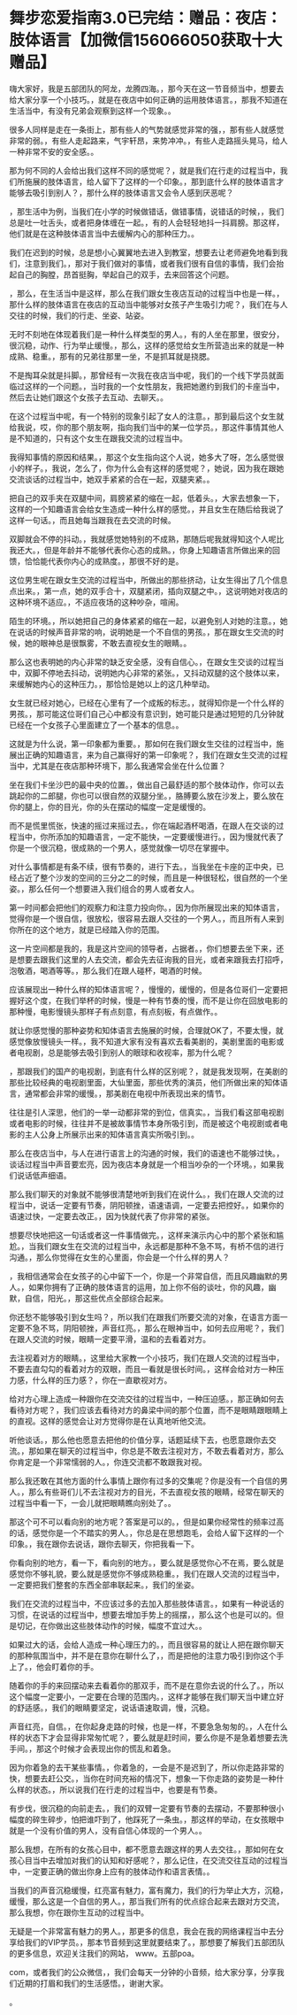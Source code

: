 # 舞步恋爱指南3.0已完结：赠品：夜店：肢体语言【加微信156066050获取十大赠品】

嗨大家好，我是五部团队的阿龙，龙腾四海。，那今天在这一节音频当中，想要去给大家分享一个小技巧。，就是在夜店中如何正确的运用肢体语言。，那我不知道在生活当中，有没有兄弟会观察到这样一个现象。。

很多人同样是走在一条街上，那有些人的气势就感觉非常的强，，那有些人就感觉非常的弱。，有些人走起路来，气宇轩昂，来势冲冲。，有些人走路摇头晃马，给人一种非常不安的安全感。。

那为何不同的人会给出我们这样不同的感觉呢？，就是我们在行走的过程当中，我们所施展的肢体语言，给人留下了这样的一个印象。，那到底什么样的肢体语言才能够去吸引到别人？，那什么样的肢体语言又会令人感到厌恶呢？

，那生活中为例，当我们在小学的时候做错话，做错事情，说错话的时候，，我们总是吐一吐舌头，或者把身体缠在一起。，有的人会轻轻地抖一抖肩膀。那这样，他们就是在这种肢体语言当中去缓解内心的那种压力。。

我们在迟到的时候，总是想小心翼翼地去进入到教室，想要去让老师避免地看到我们，注意到我们。，那对于我们做对的事情，或者我们很有自信的事情，我们会抬起自己的胸膛，昂首挺胸，举起自己的双手，去来回答这个问题。

，那么，在生活当中是这样，那么在我们跟女生夜店互动的过程当中也是一样。，那什么样的肢体语言在夜店的互动当中能够对女孩子产生吸引力呢？，我们在与人交往的时候，我们的行走、坐姿、站姿。

无时不刻地在体现着我们是一种什么样类型的男人。，有的人坐在那里，很安分，很沉稳，动作、行为举止缓慢。，那么，这样的感觉给女生所营造出来的就是一种成熟、稳重。，那有的兄弟往那里一坐，不是抓耳就是挠腮。

不是掏耳朵就是抖脚。，那曾经有一次我在夜店当中呢，我们的一个线下学员就面临过这样的一个问题。，当时我的一个女性朋友，我把她邀约到我们的卡座当中，然后去让她们跟这个女孩子去互动、去聊天。。

在这个过程当中呢，有一个特别的现象引起了女人的注意。，那到最后这个女生就给我说，哎，你的那个朋友啊，指向我们当中的某一位学员。，那这件事情其他人是不知道的，只有这个女生在跟我交流的过程当中。

我得知事情的原因和结果。，那这个女生指向这个人说，她多大了呀，怎么感觉很小的样子。，我说，怎么了，你为什么会有这样的感觉呢？，她说，因为我在跟她交流谈话的过程当中，她双手紧紧的合在一起，双腿夹紧。。

把自己的双手夹在双腿中间，肩膀紧紧的缩在一起，低着头。，大家去想象一下，这样的一个知趣语言会给女生造成一种什么样的感觉。，并且女生在随后给我说了这样一句话。，而且她每当跟我在去交流的时候。

双脚就会不停的抖动。，我就感觉她特别的不成熟，那随后呢我就得知这个人呢比我还大。，但是年龄并不能够代表你心态的成熟。，你身上知趣语言所做出来的回馈，恰恰能代表你内心的成熟度。，那很不好的是。

这位男生呢在跟女生交流的过程当中，所做出的那些挤动，让女生得出了几个信息点出来。，第一点，她的双手合十，双腿紧闭，插向双腿之中。，这说明她对夜店的这种环境不适应。，不适应夜场的这种吵杂，喧闹。

陌生的环境。，所以她把自己的身体紧紧的缩在一起，以避免别人对她的注意。，她在说话的时候声音非常的响，说明她是一个不自信的男孩。，那在跟女生交流的时候，她的眼神总是很飘雾，不敢去直视女生的眼睛。。

那么这也表明她的内心非常的缺乏安全感，没有自信心。，在跟女生交谈的过程当中，双脚不停地去抖动，说明她内心非常的紧张。，又抖动双腿的这个肢体以来，来缓解她内心的这种压力。，那恰恰是她以上的这几种举动。

女生就已经对她心，已经在心里有了一个成叛的标志。，就得知你是一个什么样的男孩。，那可能这位哥们自己心中都没有意识到，她可能只是通过短短的几分钟就已经在一个女孩子心里面建立了一个基本的信息。。

这就是为什么说，第一印象都为重要。，那如何在我们跟女生交往的过程当中，施展出正确的知趣语言，来为自己赢得好的第一印象呢？，我们在跟女生交流的过程当中，尤其是在夜店那种环境下，那么我通常会坐在什么位置？

坐在我们卡坐沙巴的最中央的位置。，做出自己最舒适的那个肢体动作，你可以去跳起你的二郎腿，你也可以很自然的双腿分坐。，胳膊要么放在沙发上，要么放在你的腿上，你的目光，你的头在摆动的幅度一定是缓慢的。

而不是慌里慌张，快速的摇过来摇过去。，你在端起酒杯喝酒，在跟人在交谈的过程当中，你所添加的知趣语言，一定不能快，一定要缓慢进行。，因为慢就代表了你是一个很沉稳，很成熟的一个男人，感觉就像一切尽在掌握中。

对什么事情都是有条不续，很有节奏的，进行下去。，当我坐在卡座的正中央，已经占近了整个沙发的空间的三分之二的时候，而且是一种很轻松，很自然的一个坐姿。，那么任何一个想要进入我们组合的男人或者女人。

第一时间都会把他们的观察力和注意力投向你。，因为你所展现出来的知体语言，觉得你是一个很自信，很放松，很容易去跟人交往的一个男人。，而且所有人来到你所在的这个地方，就是已经踏入你的范围。

这一片空间都是我的，我是这片空间的领导者，占据者。，你们想要去坐下来，还是想要去跟我们这里的人去交流，都会先去征询我的目光，或者来跟我去打招呼，泡敬酒，喝酒等等。，那么我们在跟人碰杯，喝酒的时候。

应该展现出一种什么样的知体语言呢？，慢慢的，缓慢的，但是各位哥们一定要把握好这个度，在我们举杯的时候，慢是一种有节奏的慢，而不是让你在回放电影的那种慢，电影慢镜头那样子有点刻意，有点刻板，有点做作。。

就让你感觉慢的那种姿势和知体语言去施展的时候，合理就OK了，不要太慢，就感觉像放慢镜头一样。，我不知道大家有没有喜欢去看美剧的，美剧里面的电影或者电视剧，总是能够去吸引到别人的眼球和收视率，那为什么呢？

，那跟我们的国产的电视剧，到底有什么样的区别呢？，就是我发现啊，在美剧的那些比较经典的电视剧里面，大仙里面，那些优秀的演员，他们所做出来的知体语言，通常都会非常的缓慢。，那美剧在电视中所表现出来的情节。

往往是引人深思，他们的一举一动都非常的到位，信真实。，当我们看这部电视剧或者电影的时候，往往并不是被故事情节本身所吸引到，而是被这个电视剧或者电影的主人公身上所展示出来的知体语言真实所吸引到。。

那么在夜店当中，与人在进行语言上的沟通的时候，我们的语速也不能够过快。，谈话过程当中声音要宏亮，因为夜店本身就是一个相当吵杂的一个环境。，如果我们说话低声细语。

那么我们聊天的对象就不能够很清楚地听到我们在说什么。，我们在跟人交流的过程当中，说话一定要有节奏，阴阳顿挫，语速语调，一定要去把控好。，如果你的语速过快，一定要去改正。，因为快就代表了你非常的紧张。

想要尽快地把这一句话或者这一件事情做完。，这样来演示内心中的那个紧张和尴尬。，当我们跟女生在交流的过程当中，永远都是那种不急不骂，有桥不信的进行沟通。，那么你觉得在女生的心里面，你会是一个什么样的男人？

，我相信通常会在女孩子的心中留下一个，你是一个非常自信，而且风趣幽默的男人。，如果你拥有了正确的肢体语言的运用，加上你不俗的谈吐，你的风趣，幽默，自信，阳光。，那这些优点全部综合起来。

你还愁不能够吸引到女生吗？，所以我们在跟我们所要交流的对象，在语言方面一定要不急不骂，阴阳顿挫，声音红亮。，那么在眼神当中，如何去应用呢？，我们在跟人交流的时候，眼睛一定要平滑，温和的去看着对方。

去注视着对方的眼睛。，这里给大家教一个小技巧，我们在跟人交流的过程当中，不要去直勾勾的看着对方的双眼，而且一看就是很长时间。，这样会给对方一种压力感，什么样的压力感？，你在一直歇视对方。

给对方心理上造成一种跟你在交流交往的过程当中，一种压迫感。，那正确如何去看待对方呢？，我们应该去看待对方的鼻梁中间的那个位置，而不是眼睛跟眼睛上的直视。这样的感觉会让对方觉得你是在认真地听他交流。

听他谈话。，那么他也愿意去把他的价值分享，话题延续下去，也愿意跟你去交流。，那如果在聊天的过程当中，你总是不敢去注视对方，不敢去看着对方，那么你肯定是一个非常懦弱的人。，你连交流都不敢跟我对视。

那么我还敢在其他方面的什么事情上跟你有过多的交集呢？你是没有一个自信的男人。，那么有些哥们儿不去注视对方的目光，不去直视女孩的眼睛，经常在聊天的过程当中看一下，一会儿就把眼睛瞧向别处了。。

那这个可不可以看向别的地方呢？答案是可以的。，但是如果你经常性的频率过高的话，感觉你是一个不踏实的男人。，你总是在思想跑毛，会给人留下这样的一个印象。，我在跟你去说话，跟你去聊天，你把我看一下。

你看向别的地方，看一下，看向别的地方。，要么就是感觉你心不在焉，要么就是感觉你不够礼貌，要么就是感觉你不够成熟稳重。，我们在跟人交流的过程当中，一定要把我们整套的东西全部串联起来。，我们的坐姿。

我们在交流的过程当中，不应该过多的去加入那些肢体语言。，如果有一种说话的习惯，在说话的过程当中，想要去增加手势上的摇摆，，那么这个也是可以的。但是切记，在你做出这些肢体动作的时候，幅度不宜过大。。

如果过大的话，会给人造成一种心理压力的。，而且很容易的就让人把在跟你聊天的那种氛围当中，并不是在意你在聊什么了，，而是把他的注意力吸引到你这个手上了。，他会盯着你的手。

随着你的手的来回摆动来去看着你的那双手，而不是在意你去说的什么了。，所以这个幅度一定要小，一定要在合理的范围内。，这样才能够在我们聊天当中建立好的舒适感。，我们的眼睛要坚定，说话语速取调，慢，沉稳。

声音红亮，自信。，在你起身走路的时候，也是一样，不要急急匆匆的。，人在什么样的状态下才会显得非常匆忙呢？，要么就是赶时间，要么你是不是急着想要去洗手间。，那这个时候才会表现出你的慌乱和着急。

因为你着急的去干某些事情。，你着急的，一会是不是迟到了，所以你走路非常的快，想要去赶公交。，当你在时间充裕的情况下，想象一下你走路的姿势是一种什么样的状态。，所以说我们在行走的过程当中，也要是有节奏。

有步伐，很沉稳的向前走去。，我们的双臂一定要有节奏的去摆动，不要那种很小幅度的碎生碎步，怕把谁吓到了，他踩死了一条虫。，那这样的举动，在女孩眼中就是一个没有价值的男人，没有自信心体现的一个男人。。

那么我想，在所有的女孩心目中，都不愿意去跟这样的男人去交往。，那如何在女孩心目当中去增加对我们的认知和好感呢？，那么记住，在交流交往互动的过程当中，一定要正确的做出你身上应有的肢体动作和语言表情。。

当我们的声音沉稳缓慢，红亮富有魅力，富有魔力，我们的行为举止大方，沉稳，缓慢，那么这是一个自信的男人。，那当我们所有的优点综合起来去跟对方交流，那么我想，你在跟你生互动的过程当中。

无疑是一个非常富有魅力的男人。，那更多的信息，我会在我的网络课程当中去分享给我们的VIP学员。，那本节音频到这里就要结束了。，那想要了解我们五部团队的更多信息，欢迎关注我们的网站， www。五部poa。

com，或者我们的公众微信，，我们会每天一分钟的小音频，给大家分享，分享我们近期的打眉和我们的生活感悟。，谢谢大家。

。